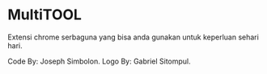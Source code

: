 # MultiTOOL
Extensi chrome serbaguna yang bisa anda gunakan untuk keperluan sehari hari.

Code By: Joseph Simbolon.
Logo By: Gabriel Sitompul.
